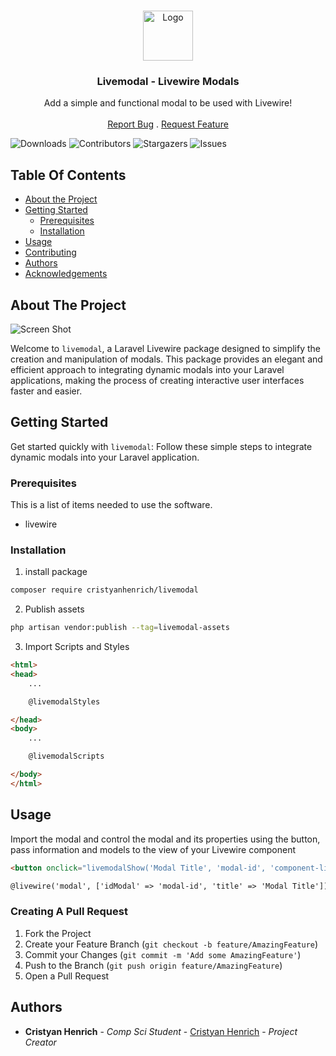 <br/>
<p align="center">
  <a href="https://github.com/cristyanhenrich/livemodal">
    <img src="https://static.vecteezy.com/system/resources/previews/016/835/349/non_2x/modal-line-gradient-circle-background-icon-vector.jpg" alt="Logo" width="80" height="80">
  </a>

  <h3 align="center">Livemodal - Livewire Modals</h3>

  <p align="center">
    Add a simple and functional modal to be used with Livewire!
    <br/>
    <br/>
    <a href="https://github.com/cristyanhenrich/livemodal/issues">Report Bug</a>
    .
    <a href="https://github.com/cristyanhenrich/livemodal/issues">Request Feature</a>
  </p>
</p>

![Downloads](https://img.shields.io/github/downloads/cristyanhenrich/livemodal/total) ![Contributors](https://img.shields.io/github/contributors/cristyanhenrich/livemodal?color=dark-green) ![Stargazers](https://img.shields.io/github/stars/cristyanhenrich/livemodal?style=social) ![Issues](https://img.shields.io/github/issues/cristyanhenrich/livemodal) 

## Table Of Contents

* [About the Project](#about-the-project)
* [Getting Started](#getting-started)
  * [Prerequisites](#prerequisites)
  * [Installation](#installation)
* [Usage](#usage)
* [Contributing](#contributing)
* [Authors](#authors)
* [Acknowledgements](#acknowledgements)

## About The Project

![Screen Shot](https://i.ibb.co/0YK0Kw3/Screenshot-2023-12-02-at-13-53-14-Screenshot.png)

Welcome to `livemodal`, a Laravel Livewire package designed to simplify the creation and manipulation of modals. This package provides an elegant and efficient approach to integrating dynamic modals into your Laravel applications, making the process of creating interactive user interfaces faster and easier.

## Getting Started

Get started quickly with `livemodal`: Follow these simple steps to integrate dynamic modals into your Laravel application.

### Prerequisites

This is a list of items needed to use the software.

* livewire


### Installation

1. install package

```sh
composer require cristyanhenrich/livemodal
```

2. Publish assets

```sh
php artisan vendor:publish --tag=livemodal-assets
```

3. Import Scripts and Styles

```html
<html>
<head>
    ...

    @livemodalStyles

</head>
<body>
    ...

    @livemodalScripts

</body>
</html>
```

## Usage

Import the modal and control the modal and its properties using the button, pass information and models to the view of your Livewire component

```html
<button onclick="livemodalShow('Modal Title', 'modal-id', 'component-livewire-name', 'model', {{ json_encode(['other' => 'informations']) }})">Open</button>

@livewire('modal', ['idModal' => 'modal-id', 'title' => 'Modal Title'])
```

### Creating A Pull Request

1. Fork the Project
2. Create your Feature Branch (`git checkout -b feature/AmazingFeature`)
3. Commit your Changes (`git commit -m 'Add some AmazingFeature'`)
4. Push to the Branch (`git push origin feature/AmazingFeature`)
5. Open a Pull Request

## Authors

* **Cristyan Henrich** - *Comp Sci Student* - [Cristyan Henrich](https://github.com/CristyanHenrich/) - *Project Creator*
